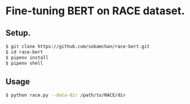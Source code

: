 # Fine-tuning BERT on RACE dataset.

## Setup.
```bash
$ git clone https://github.com/sobamchan/race-bert.git
$ cd race-bert
$ pipenv install
$ pipenv shell
```

## Usage
```bash
$ python race.py --data-dir /path/to/RACE/dir
```
